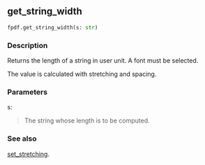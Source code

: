 ## get_string_width ##

```python
fpdf.get_string_width(s: str)
```

### Description ###

Returns the length of a string in user unit. A font must be selected.

The value is calculated with stretching and spacing.

### Parameters ###

s:
> The string whose length is to be computed.

### See also ###

[set_stretching](set_stretching.md).
